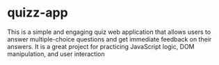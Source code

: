 # quizz-app
 This is a simple and engaging quiz web application that allows users to answer multiple-choice questions and get immediate feedback on their answers. It is a great project for practicing JavaScript logic, DOM manipulation, and user interaction
